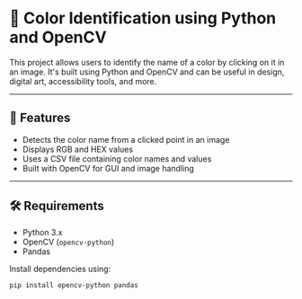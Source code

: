 # 🎨 Color Identification using Python and OpenCV

This project allows users to identify the name of a color by clicking on it in an image. It's built using Python and OpenCV and can be useful in design, digital art, accessibility tools, and more.

---

## 🧰 Features

- Detects the color name from a clicked point in an image
- Displays RGB and HEX values
- Uses a CSV file containing color names and values
- Built with OpenCV for GUI and image handling

---

## 🛠️ Requirements

- Python 3.x
- OpenCV (`opencv-python`)
- Pandas

Install dependencies using:

```bash
pip install opencv-python pandas
